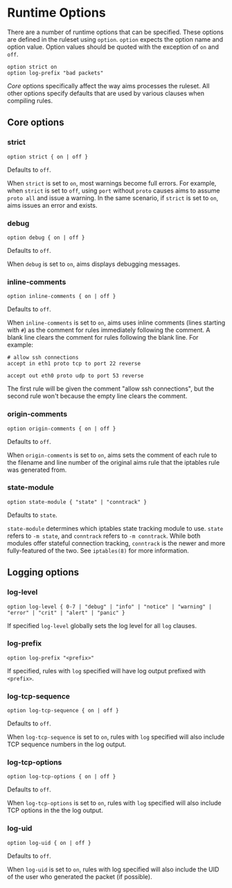 Runtime Options
===============

There are a number of runtime options that can be specified. These options are defined in the ruleset using `option`. `option` expects the option name and option value. Option values should be quoted with the exception of `on` and `off`.

    option strict on
    option log-prefix "bad packets"

*Core* options specifically affect the way aims processes the ruleset. All other options specify defaults that are used by various clauses when compiling rules.

Core options
------------

### strict

    option strict { on | off }

Defaults to `off`.

When `strict` is set to `on`, most warnings become full errors. For example, when `strict` is set to `off`, using `port` without `proto` causes aims to assume `proto all` and issue a warning. In the same scenario, if `strict` is set to `on`, aims issues an error and exists.

### debug

    option debug { on | off }

Defaults to `off`.

When `debug` is set to `on`, aims displays debugging messages.

### inline-comments

    option inline-comments { on | off }

Defaults to `off`.

When `inline-comments` is set to `on`, aims uses inline comments (lines starting with `#`) as the comment for rules immediately following the comment. A blank line clears the comment for rules following the blank line. For example:

    # allow ssh connections
    accept in eth1 proto tcp to port 22 reverse

    accept out eth0 proto udp to port 53 reverse

The first rule will be given the comment "allow ssh connections", but the second rule won't because the empty line clears the comment.

### origin-comments

    option origin-comments { on | off }

Defaults to `off`.

When `origin-comments` is set to `on`, aims sets the comment of each rule to the filename and line number of the original aims rule that the iptables rule was generated from.

### state-module

    option state-module { "state" | "conntrack" }

Defaults to `state`.

`state-module` determines which iptables state tracking module to use. `state` refers to `-m state`, and `conntrack` refers to `-m conntrack`. While both modules offer stateful connection tracking, `conntrack` is the newer and more fully-featured of the two. See `iptables(8)` for more information.

Logging options
---------------

### log-level

    option log-level { 0-7 | "debug" | "info" | "notice" | "warning" | "error" | "crit" | "alert" | "panic" }

If specified `log-level` globally sets the log level for all `log` clauses.

### log-prefix

    option log-prefix "<prefix>"

If specified, rules with `log` specified will have log output prefixed with `<prefix>`.

### log-tcp-sequence

    option log-tcp-sequence { on | off }

Defaults to `off`.

When `log-tcp-sequence` is set to `on`, rules with `log` specified will also include TCP sequence numbers in the log output.

### log-tcp-options

    option log-tcp-options { on | off }

Defaults to `off`.

When `log-tcp-options` is set to `on`, rules with `log` specified will also include TCP options in the the log output.

### log-uid

    option log-uid { on | off }

Defaults to `off`.

When `log-uid` is set to `on`, rules with log specified will also include the UID of the user who generated the packet (if possible).
